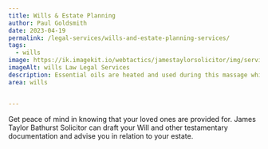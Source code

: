 ```yaml
---
title: Wills & Estate Planning
author: Paul Goldsmith
date: 2023-04-19
permalink: /legal-services/wills-and-estate-planning-services/
tags:
  - wills
image: https://ik.imagekit.io/webtactics/jamestaylorsolicitor/img/services/wills-600x400.jpg
imageAlt: wills Law Legal Services
description: Essential oils are heated and used during this massage which brings deep comfort and the feeling of complete regeneration.
area: wills


---
```




Get peace of mind in knowing that your loved ones are provided for. James Taylor Bathurst Solicitor can draft your Will and other testamentary documentation and advise you in relation to your estate.